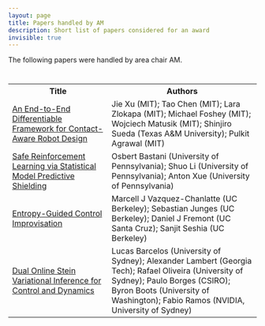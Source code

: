 ```yaml
---
layout: page
title: Papers handled by AM
description: Short list of papers considered for an award
invisible: true
---
```


The following papers were handled by area chair AM.

<table class="table" style="margin-top: 40px;">
<tr><th width="40%">Title</th><th width="60%">Authors</th></tr>

<tr><td><a href="../papers/008/">An End-to-End Differentiable Framework for Contact-Aware Robot Design</a></td><td>Jie Xu (MIT); Tao Chen (MIT); Lara Zlokapa (MIT); Michael Foshey (MIT); Wojciech Matusik (MIT); Shinjiro Sueda (Texas A&M University); Pulkit Agrawal (MIT)</td></tr>
<tr><td><a href="../papers/026/">Safe Reinforcement Learning via Statistical Model Predictive Shielding</a></td><td>Osbert Bastani (University of Pennsylvania); Shuo Li (University of Pennsylvania); Anton Xue (University of Pennsylvania)</td></tr>
<tr><td><a href="../papers/051/">Entropy-Guided Control Improvisation</a></td><td>Marcell J Vazquez-Chanlatte (UC Berkeley); Sebastian Junges (UC Berkeley); Daniel J Fremont (UC Santa Cruz); Sanjit Seshia (UC Berkeley)</td></tr>
<tr><td><a href="../papers/068/">Dual Online Stein Variational Inference for Control and Dynamics</a></td><td>Lucas Barcelos (University of Sydney); Alexander Lambert (Georgia Tech); Rafael Oliveira (University of Sydney); Paulo Borges (CSIRO); Byron Boots (University of Washington); Fabio Ramos (NVIDIA, University of Sydney)</td></tr>

</table>

